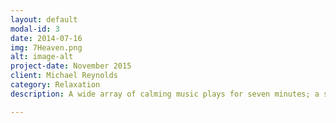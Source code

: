 ```yaml
---
layout: default
modal-id: 3
date: 2014-07-16
img: 7Heaven.png
alt: image-alt
project-date: November 2015
client: Michael Reynolds
category: Relaxation
description: A wide array of calming music plays for seven minutes; a swipe from the play/pause button changes the song.

---
```


